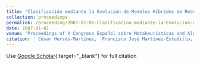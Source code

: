 ```yaml
---
title: "Clasificación mediante la Evolución de Modelos Híbridos de Redes Neuronales"
collection: proceedings
permalink: /proceeding/2007-01-01-Clasificacion-mediante-la-Evolucion-de-Modelos-Hibridos-de-Redes-Neuronales
date: 2007-01-01
venue: 'Proceedings of V Congreso Español sobre Metaheurísticas and Algoritmos Evolutivos y Bioinspirados (MAEB07)'
citation: ' César Hervás-Martínez,  Francisco José Martínez-Estudillo,  Pedro Antonio Gutiérrez,  Juan Carlos Fernández,  Antonio Tallón-Ballesteros, &quot;Clasificación mediante la Evolución de Modelos Híbridos de Redes Neuronales.&quot; Proceedings of V Congreso Español sobre Metaheurísticas and Algoritmos Evolutivos y Bioinspirados (MAEB07), 2007, Puerto de la Cruz, España, pp.77--84.'
---
```

Use [Google Scholar](https://scholar.google.com/scholar?q=Clasificacion+mediante+la+Evolucion+de+Modelos+Hibridos+de+Redes+Neuronales){:target="_blank"} for full citation